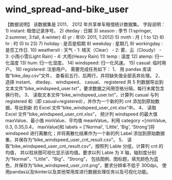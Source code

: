 # wind_spread-and-bike_user
【数据说明】 该数据集是 2011、 2012 年共享单车租借统计数据集。 字段说明： 1) instant: 租借记录序号。 2) dteday : 日期 3) season : 季节 (1:springer, 2:summer, 3:fall, 4:winter) 4) yr : 年(0: 2011, 1:2012) 5) mnth : 月 ( 1 to 12) 6) hr : 时 (0 to 23) 7) holiday : 是否是假期 8) weekday : 星期几 9) workingday : 是否工作日. 10) weathersit : 天气 - 1: 晴天（Clear） - 2: 雾、云（Cloudy） - 3: 小雨小雪(Light Rain) - 4: 大雨(Heavy Rain) 11) temp : 温度 12) atemp: 归一化温度 13) hum: 归一化湿度。 14) windspeed: 归一化风速。 15) casual: 临时用户。 16) registered: 注册用户。
需要完成任务如下：
  1、 用 pandas 库读取“bike_day.csv”文件， 查看前五行、后两行，并将缺失值全部丢弃处理。
  2、 选择 instant、 dteday、 windspeed、 casual、 registered 共 5 列数据导出到文本文件“bike_windspeed_user.txt”，要求数据之间用空格分隔，每行末尾包含
  换行符。
  3、 读取文本文件“bike_windspeed_user.txt”，计算列 casual 与列 registered 和（即 casual+registered），并作为一个新的列 cnt 添加到原始数据，导出到新
  的 Excel 文件“bike_windspeed_user_cnt.xlsx”中。
  4、 读取 Excel 文件“bike_windspeed_user_cnt.xlsx”， 统计列 windspeed 的最大值 maxValue、最小值 minValue、平均值 meanValue。利用 category =[minValue, 0.3, 0.35,0.4， maxValue]和         labels = ['Normal', 'Little', 'Big', 'Strong']将 windspeed 进行离散化；并将离散化结果作为一个新的列 Label 添加到原始数据集，并保存为“bike_windspeed_user_cnt_result.csv”。
  5、 读取“bike_windspeed_user_cnt_result.csv”，按照列 Lable 分组，计算列 cnt 的均值， 并以柱状图可视化显示该均值。要求以列 Lable 为 X 轴，轴刻度分别为“Normal”、“Little”、“Big”、“Strong”，   包括图例、图标题，填充颜色为蓝色，并保存为“bike_windspeed_user_cnt.png”，要求分辨率不低于 300dpi。
使用pandas以及tkinter以及其他常用库进行数据处理任务以及可视化功能。
